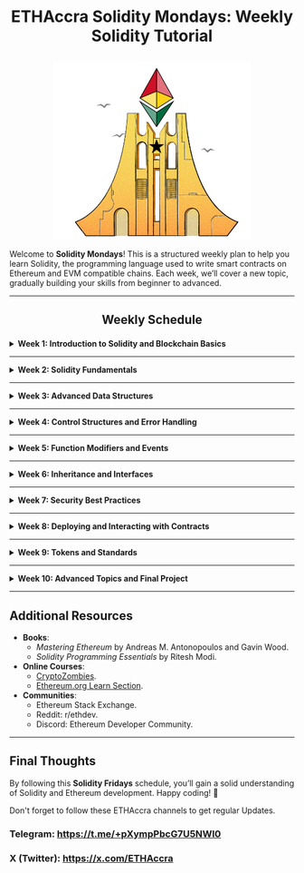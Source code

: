 # <div align="center"><p style="text-align: center;"><strong>ETHAccra Solidity Mondays: Weekly Solidity Tutorial</strong></p></div>

<div align="center" ><img width="350px" src="https://github.com/eben619/Zero-To-Dapp-Workshop/blob/main/ethAccraHero.png"></div>

Welcome to **Solidity Mondays**! This is a structured weekly plan to help you learn Solidity, the programming language used to write smart contracts on Ethereum and EVM compatible chains. Each week, we’ll cover a new topic, gradually building your skills from beginner to advanced.

---

## <div align="center"><p style="text-align: center;"><strong>Weekly Schedule</strong></p></div>

<details>
<summary><strong>Week 1: Introduction to Solidity and Blockchain Basics</strong></summary>

### Topics Covered:
- Evolution of the Web: Web1, Web2, and Web3
- Overview of blockchain and Ethereum.
- Smart contracts: What they are and why they matter.
- Setting up your development environment (Remix IDE, MetaMask, and Node.js).


<h1>📌 Introduction to Blockchain: From Web1 to Solidity on Ethereum</h1>

<h2>🚀 Lesson Overview</h2>
<p>This lesson covers the evolution of the web (Web1, Web2, Web3), blockchain fundamentals, wallets, Ethereum smart contracts, and Solidity programming.</p>

<hr>

<h2>1️⃣ Evolution of the Web: Web1, Web2, and Web3</h2>

<h3>🌐 Web1: The Static Web (1990s - early 2000s)</h3>
<ul>
    <li>Read-only web where users could only consume content.</li>
    <li>Static websites with minimal interaction.</li>
    <li><strong>Examples:</strong> Yahoo, early blogs, and company websites.</li>
</ul>

<h3>🌍 Web2: The Interactive Web (Mid-2000s - Present)</h3>
<ul>
    <li>Read and write capabilities, allowing user-generated content.</li>
    <li>Centralized platforms control data (Facebook, Google, Twitter).</li>
    <li>Monetization through ads and data collection.</li>
    <li><strong>Problems:</strong> Privacy issues, censorship, platform dependence.</li>
</ul>

<h3>🌎 Web3: The Decentralized Web (Emerging Future)</h3>
<ul>
    <li>Built on blockchain and smart contracts.</li>
    <li>Users own their data, assets, and identities.</li>
    <li>Peer-to-peer interactions without intermediaries.</li>
    <li><strong>Examples:</strong> Ethereum-based DApps, DAOs, DeFi, NFTs.</li>
</ul>

<hr>

<h2>2️⃣ What is Blockchain?</h2>

<h3>🔗 Definition</h3>
<p>Blockchain is a decentralized, distributed ledger that records transactions securely and transparently.</p>

<h3>🔑 Key Features</h3>
<ul>
    <li><strong>Decentralization</strong> – No central authority.</li>
    <li><strong>Transparency</strong> – Publicly accessible transactions.</li>
    <li><strong>Security</strong> – Cryptographic encryption ensures integrity.</li>
    <li><strong>Immutability</strong> – Transactions cannot be altered once confirmed.</li>
</ul>

<h3>📌 Types of Blockchains</h3>
<ul>
    <li><strong>Public Blockchains</strong> (Ethereum, Bitcoin) – Open networks, permissionless access.</li>
    <li><strong>Private Blockchains</strong> (Hyperledger) – Restricted access for enterprises.</li>
    <li><strong>Consortium Blockchains</strong> – Controlled by multiple entities.</li>
</ul>

<hr>

<h2>3️⃣ Crypto Wallets</h2>

<h3>🛠 What is a Crypto Wallet?</h3>
<p>A crypto wallet allows users to store, send, and receive digital assets.</p>

<h3>📌 Types of Wallets</h3>
<ul>
    <li><strong>Custodial Wallets</strong> – Centralized control (e.g., Binance, Coinbase).</li>
    <li><strong>Non-Custodial Wallets</strong> – User-controlled keys (e.g., MetaMask, Trust Wallet).</li>
    <li><strong>Hardware Wallets</strong> – Secure offline storage (e.g., Ledger, Trezor).</li>
</ul>

<h3>🔑 Wallet Addresses & Private Keys</h3>
<ul>
    <li><strong>Wallet Address</strong> – Public identifier for receiving funds.</li>
    <li><strong>Private Key</strong> – Secret code controlling wallet access.</li>
</ul>

<hr>

<h2>4️⃣ Introduction to Ethereum</h2>

<h3>🔹 Ethereum Overview</h3>
<ul>
    <li>A decentralized smart contract platform.</li>
    <li>Uses <strong>Ether (ETH)</strong> as the native cryptocurrency.</li>
    <li>Supports <strong>ERC20 (tokens)</strong> and <strong>ERC721 (NFTs)</strong>.</li>
</ul>

<h3>🔹 Ethereum Use Cases</h3>
<ul>
    <li><strong>Decentralized Finance (DeFi)</strong> – Lending, borrowing, staking.</li>
    <li><strong>NFTs</strong> – Digital ownership of assets.</li>
    <li><strong>DAOs</strong> – Community-driven governance.</li>
</ul>

<hr>

<h2>5️⃣ Solidity: Smart Contract Programming</h2>

<h3>📌 What is Solidity?</h3>
<p>A high-level language for writing smart contracts on Ethereum, similar to JavaScript and Python.</p>


<h2>6️⃣ Deploying and Interacting with Smart Contracts</h2>

<h3>🚀 Using Remix IDE</h3>
<ol>
    <li>Open <a href="https://remix.ethereum.org">Remix</a>.</li>
    <li>Create a new Solidity file (<code>.sol</code>).</li>
    <li>Compile and deploy using MetaMask.</li>
</ol>


### Materials:
- **Book**: [*Mastering Ethereum* by Andreas M. Antonopoulos and Gavin Wood (Chapter 1: Introduction to Ethereum).](https://ethereum.org/en/learn/)
- **Online Resources**: [Solidity Documentation](https://soliditylang.org/).   
- **Tools**: Install Remix IDE and MetaMask.

</details>

---

<details>
<summary><strong>Week 2: Solidity Fundamentals</strong></summary><br>

WEEK 2 PRESENTATION

https://docs.google.com/presentation/d/1etS78gVlWwDJBgpt2-aomsntDFG8mUpQ/edit?usp=sharing&ouid=109207709370381780005&rtpof=true&sd=true


REMIX PRESENTATION

https://docs.google.com/presentation/d/1UkdDAZYwNiS0rGIkdulOonFH6FDs4z9smaaj5iDim1s/edit#slide=id.g12e1023695a_0_0

SEPOLIA FAUCET

https://cloud.google.com/application/web3/faucet/ethereum/sepolia



### Topics Covered:
- Basic syntax and structure of a Solidity contract.
- Data types: `uint`, `address`, `bool`, `string`, etc.
- Variables: State variables, local variables, and constants.
- Functions: Visibility (`public`, `private`, `internal`, `external`), and modifiers.

<h1>Solidity Mondays: Solidity Fundamentals</h1>

<h2>1. Basic Structure of a Solidity Contract</h2>
<p>A Solidity smart contract starts with the <code>pragma</code> directive, followed by the contract definition. Solidity contracts contain functions, variables, and logic that define how they interact on the blockchain.</p>
<pre><code>
// SPDX-License-Identifier: MIT
pragma solidity ^0.8.19; // Specifies the Solidity version

contract MyFirstContract {
    // Contract content goes here
}
</code></pre>

<h2>2. Data Types in Solidity</h2>
<h3>Value Types</h3>
<ul>
    <li><strong>Boolean (<code>bool</code>)</strong>: Stores <code>true</code> or <code>false</code>.</li>
    <li><strong>Unsigned Integer (<code>uint</code>)</strong>: Represents non-negative integers.</li>
    <li><strong>Signed Integer (<code>int</code>)</strong>: Stores positive and negative integers.</li>
    <li><strong>Address (<code>address</code>)</strong>: Stores Ethereum addresses.</li>
    <li><strong>Bytes (<code>bytes1</code> to <code>bytes32</code>)</strong>: Used for cryptographic operations.</li>
    <li><strong>String (<code>string</code>)</strong>: Used for storing text.</li>
</ul>

<h2>3. Functions in Solidity</h2>

***Basic Structure Of A function***<br>
<img src="https://github.com/eben619/Celo_Africa_Dao-Ghana_University_Tour/blob/main/function.avif" width="500px"><br>

<p>Functions define the behavior of a smart contract. They can be public, private, view (read-only), or payable (can receive Ether).</p>
<pre><code>
function getName() public pure returns (string memory) {
    return "Solidity Mondays"; // Returns a fixed string
}
</code></pre>

<h2>4. Variables in Solidity</h2>

<h3>State Variables</h3>
<p>State variables are permanently stored on the blockchain. They retain their values even after the contract execution ends.</p>
<pre><code>
contract Example {
    uint256 public storedNumber; // A state variable stored on the blockchain
    function setNumber(uint256 _num) public {
        storedNumber = _num; // Updates the state variable
    }
}
</code></pre>

<h3>Local Variables</h3>
<p>Local variables exist only within a function's execution scope. They do not persist on the blockchain.</p>
<pre><code>
function getNumber() public pure returns (uint256) {
    uint256 localNumber = 10; // Local variable, exists only in this function
    return localNumber;
}
</code></pre>

<h3>Global Variables</h3>
<p>Global variables provide blockchain-related information such as the sender's address, block number, or timestamp.</p>
<pre><code>
uint256 public blockNumber = block.number; // Gets the current block number
address public sender = msg.sender; // Gets the address of the sender
</code></pre>

<h2>5. Control Structures (If-Else, Loops)</h2>

<h3>If-Else Statement</h3>
<p>The if-else statement allows conditional execution of code based on specific conditions.</p>
<pre><code>
function checkEven(uint256 num) public pure returns (string memory) {
    if (num % 2 == 0) {
        return "Even"; // Returns "Even" if the number is divisible by 2
    } else {
        return "Odd"; // Returns "Odd" if the number is not divisible by 2
    }
}
</code></pre>

<h2>6. Mappings and Structs</h2>

<h3>Mappings</h3>
<p>Mappings store key-value pairs, where keys are unique, and values can be of any type.</p>
<pre><code>
mapping(address => uint256) public balances; // Maps addresses to balances

function updateBalance(address _user, uint256 _amount) public {
    balances[_user] = _amount; // Updates the balance for the user
}
</code></pre>

<h3>Structs</h3>
<p>Structs are used to define custom data structures, grouping multiple data fields.</p>
<pre><code>
struct Student {
    string name;
    uint256 age;
}

Student public student; // Declares a student struct variable

function setStudent(string memory _name, uint256 _age) public {
    student = Student(_name, _age); // Assigns values to the student struct
}
</code></pre>

<h2>7. Events and Logging</h2>
<p>Events in Solidity allow logging data on the blockchain. They are mainly used to track actions like transactions or contract updates.</p>
<pre><code>
event UserRegistered(address indexed user, uint256 timestamp); // Declares an event

function registerUser() public {
    emit UserRegistered(msg.sender, block.timestamp); // Emits an event when a user registers
}
</code></pre>

<h2>8. Modifiers</h2>
<p>Modifiers define rules that must be met before executing a function. They help enforce access control and conditions.</p>
<pre><code>
modifier onlyOwner() {
    require(msg.sender == owner, "Not the owner"); // Checks if the caller is the contract owner
    _;
}

function restrictedFunction() public onlyOwner {
    // Function logic that only the owner can execute
}
</code></pre>

<h2>9. Payable Functions (Handling Ether)</h2>
<p>Payable functions allow contracts to receive and send Ether. The <code>msg.value</code> property holds the amount of Ether sent.</p>
<pre><code>
function deposit() public payable {
    require(msg.value > 0, "Must send some Ether"); // Ensures Ether is sent
}

function getBalance() public view returns (uint256) {
    return address(this).balance; // Returns the contract's balance
}
</code></pre>




### Materials:
- **Book**: *Mastering Ethereum* (Chapter 7: Smart Contracts and Solidity).
- **Practice**: Write a simple "Hello World" contract in Remix IDE.

</details>

---

<details>
<summary><strong>Week 3: Advanced Data Structures</strong></summary>


WEEK 3 PRESENTATION

https://docs.google.com/presentation/d/1p6cXHXr3mGk1zcAaTovLzI_t8PEfgo6K/edit?usp=sharing&ouid=109207709370381780005&rtpof=true&sd=true

### Topics Covered:
- Arrays: Fixed-size and dynamic arrays.
- Structs: Custom data types.
- Mappings: Key-value pairs.
- Enums: User-defined types for constants.

<p>In this session, we explore <strong>Arrays, Structs, Mappings, and Enums</strong> in depth, which are essential for smart contract development.</p>

<ul>
    <li>✅ <strong>Arrays</strong>: Storing multiple values.</li>
    <li>✅ <strong>Structs</strong>: Grouping multiple pieces of data.</li>
    <li>✅ <strong>Mappings</strong>: Storing key-value pairs.</li>
    <li>✅ <strong>Enums</strong>: Defining fixed choices.</li>
</ul>

<h2>1️⃣ Arrays: Storing Multiple Values</h2>
<p>An array is a list that holds multiple values of the same type.</p>

<h5>📌 Two Types of Arrays</h5>
<ul>
    <li>🔹 <strong>Fixed-size array</strong> – has a set number of items.</li>
    <li>🔹 <strong>Dynamic array</strong> – can grow or shrink.</li>
</ul>

<h5>Example 1: Fixed-size Array</h5>
<pre><code>
// A fixed-size array that holds 3 numbers
uint[3] numbers = [10, 20, 30];
</code></pre>

<h5>Example 2: Dynamic Array</h5>
<pre><code>
uint[] numbers; // Can grow or shrink

function addNumber(uint _num) public {
    numbers.push(_num); // Adds a number to the array
}

function removeLast() public {
    numbers.pop(); // Removes the last number
}
</code></pre>

<h5>Looping through an Array</h5>
<pre><code>
function getAllNumbers() public view returns (uint[] memory) {
    return numbers;
}
</code></pre>

<h2>2️⃣ Structs: Grouping Multiple Pieces of Data</h2>
<p>A struct allows you to combine multiple data types into a single entity.</p>

<h3>Example: Defining a Struct</h3>
<pre><code>
struct Student {
    string name;
    uint age;
    bool enrolled;
}
</code></pre>

<h5>Example: Using a Struct</h5>
<pre><code>
Student public student;

function setStudent(string memory _name, uint _age, bool _enrolled) public {
    student = Student(_name, _age, _enrolled);
}
</code></pre>

<h5>Structs Inside Arrays</h5>
<pre><code>
Student[] public students;

function addStudent(string memory _name, uint _age, bool _enrolled) public {
    students.push(Student(_name, _age, _enrolled));
}
</code></pre>

<h2>3️⃣ Mappings: Storing Key-Value Pairs</h2>
<p>A mapping is a key-value store, like a dictionary.</p>

<h5>Example: Storing Account Balances</h5>
<pre><code>
mapping(address => uint) public balances;

function deposit(uint _amount) public {
    balances[msg.sender] += _amount;
}

function checkBalance() public view returns (uint) {
    return balances[msg.sender];
}
</code></pre>

<p>✅ <strong>Key</strong>: <code>msg.sender</code> (user’s wallet address) <br>
✅ <strong>Value</strong>: The amount of tokens the user has</p>

<h5>Nested Mappings</h5>
<p>You can have mappings inside mappings! For example, each user can have multiple token balances.</p>

<pre><code>
mapping(address => mapping(string => uint)) public tokenBalances;

function setTokenBalance(string memory _token, uint _amount) public {
    tokenBalances[msg.sender][_token] = _amount;
}

function getTokenBalance(string memory _token) public view returns (uint) {
    return tokenBalances[msg.sender][_token];
}
</code></pre>

<h2>4️⃣ Enums: Creating Custom Options</h2>
<p>An enum (short for “enumeration”) is used when you have a fixed set of choices.</p>

<h5>Example: Order Status</h5>
<pre><code>
enum OrderStatus { Pending, Shipped, Delivered }
OrderStatus public status;
</code></pre>

<h5>Updating the Enum</h5>
<pre><code>
function setStatus(uint _status) public {
    status = OrderStatus(_status); // 0 = Pending, 1 = Shipped, 2 = Delivered
}
</code></pre>

<h5>Checking the Status</h5>
<pre><code>
function isDelivered() public view returns (bool) {
    return status == OrderStatus.Delivered;
}
</code></pre>

<h2> Online Shop Smart Contract</h2>
<p>This smart contract simulates an online store using all the data structures.</p>

<pre><code>
    
//SPDX-License-Identifier: MIT
pragma solidity ^0.8.0;

contract OnlineShop {
    enum OrderStatus { Pending, Shipped, Delivered }

    struct Product {
        string name;
        uint price;
    }

    struct Order {
        address buyer;
        uint productId;
        OrderStatus status;
    }

    Product[] public products;
    mapping(uint => Order) public orders;
    uint public orderCount;

    function addProduct(string memory _name, uint _price) public {
        products.push(Product(_name, _price));
    }

    function placeOrder(uint _productId) public {
        require(_productId < products.length, "Invalid product ID");
        orders[orderCount] = Order(msg.sender, _productId, OrderStatus.Pending);
        orderCount++;
    }

    function updateOrderStatus(uint _orderId, OrderStatus _status) public {
        require(_orderId < orderCount, "Invalid order ID");
        orders[_orderId].status = _status;
    }

    function getOrder(uint _orderId) public view returns (address, string memory, uint, OrderStatus) {
        require(_orderId < orderCount, "Invalid order ID");
        Order storage order = orders[_orderId];
        Product storage product = products[order.productId];
        return (order.buyer, product.name, product.price, order.status);
    }
}
</code></pre>

<h4>🔹 Summary</h4>
<ul>
    <li>✅ <strong>Arrays</strong> – Store multiple values in a list.</li>
    <li>✅ <strong>Structs</strong> – Group different types of data together.</li>
    <li>✅ <strong>Mappings</strong> – Store key-value pairs for quick lookups.</li>
    <li>✅ <strong>Enums</strong> – Define fixed choices for specific conditions.</li>
</ul>

<h2>Compile Solidity Code Using Hardhat</h2>

<h2>1. Install Hardhat</h2>
<p>Run the following command in your project directory:</p>
<pre><code>npm install --save-dev hardhat</code></pre>

<h2>2. Create a Hardhat Project</h2>
<p>If you haven't initialized Hardhat, run:</p>
<pre><code>npx hardhat</code></pre>
<p>Select <strong>"Create a basic sample project"</strong> and follow the prompts.</p>

<h2>3. Check Hardhat Configuration</h2>
<p>Ensure your <code>hardhat.config.js</code> or <code>hardhat.config.ts</code> file has the correct Solidity compiler version:</p>
<pre><code>module.exports = {
  solidity: "0.8.20",
};</code></pre>

<h2>4. Compile Your Solidity Code</h2>
<p>Run:</p>
<pre><code>npx hardhat compile</code></pre>
<p>This will compile all Solidity files in the <code>contracts/</code> directory and store the artifacts in <code>artifacts/</code> and <code>cache/</code>.</p>

<h2>5. (Optional) Fix Errors and Warnings</h2>
<p>If you encounter errors, review them in the terminal and adjust your Solidity code or compiler version accordingly.</p>

<h2>6. Verify Compilation Output</h2>
<p>Check the <code>artifacts/contracts/</code> directory to ensure the <code>.json</code> files (ABI & Bytecode) are generated.</p>

<p>Now your Solidity code is compiled successfully using Hardhat! 🚀</p>


<h4>🎯 Practice Task</h4>
<p>Try adding a feature where users can leave reviews for products.</p>

### Materials:
- **Book**: *Mastering Ethereum* (Chapter 7: Smart Contracts and Solidity).

</details>

---

<details>
<summary><strong>Week 4: Control Structures and Error Handling</strong></summary>

### Topics Covered:
- Conditional statements: `if`, `else`, `else if`.
- Loops: `for`, `while`.
- Error handling: `require`, `assert`, `revert`.



### Materials:
- **Online Resources**: [Solidity by Example](https://solidity-by-example.org/).
- **Practice**: Write a contract that implements a basic voting system with error handling.

</details>

---

<details>
<summary><strong>Week 5: Function Modifiers and Events</strong></summary>

### Topics Covered:
- Function modifiers: `view`, `pure`, `payable`.
- Custom modifiers.
- Events: Logging and listening to events.

### Materials:
- **Book**: *Mastering Ethereum* (Chapter 7: Smart Contracts and Solidity).
- **Practice**: Add events to your voting contract to log votes.

</details>

---

<details>
<summary><strong>Week 6: Inheritance and Interfaces</strong></summary>

### Topics Covered:
- Inheritance: `is` keyword, parent and child contracts.
- Abstract contracts.
- Interfaces: Defining and implementing interfaces.

### Materials:
- **Online Resources**: [Solidity Documentation](https://soliditylang.org/).
- **Practice**: Create a parent contract with shared functionality and a child contract that inherits from it.

</details>

---

<details>
<summary><strong>Week 7: Security Best Practices</strong></summary>

### Topics Covered:
- Common vulnerabilities: Reentrancy, integer overflow, and more.
- Security tools: Slither, MythX.
- Writing secure code.

### Materials:
- **Book**: *Mastering Ethereum* (Chapter 9: Smart Contract Security).
- **Online Resources**: [Consensys Smart Contract Best Practices](https://consensys.github.io/smart-contract-best-practices/).
- **Practice**: Audit a simple contract for vulnerabilities.

</details>

---

<details>
<summary><strong>Week 8: Deploying and Interacting with Contracts</strong></summary>

### Topics Covered:
- Deploying contracts to testnets (Ropsten, Rinkeby, etc.).
- Interacting with contracts using Web3.js or Ethers.js.
- Gas optimization techniques.

### Materials:
- **Book**: *Mastering Ethereum* (Chapter 10: Tokens).
- **Tools**: Infura, Alchemy, or Hardhat for deployment.
- **Practice**: Deploy your voting contract to a testnet and interact with it using a simple frontend.

</details>

---

<details>
<summary><strong>Week 9: Tokens and Standards</strong></summary>

### Topics Covered:
- ERC-20: Fungible tokens.
- ERC-721: Non-fungible tokens (NFTs).
- ERC-1155: Multi-token standard.

### Materials:
- **Book**: *Mastering Ethereum* (Chapter 10: Tokens).
- **Practice**: Create and deploy your own ERC-20 token.

</details>

---

<details>
<summary><strong>Week 10: Advanced Topics and Final Project</strong></summary>

### Topics Covered:
- Upgradeable contracts using proxies.
- Layer 2 solutions: Optimism, Arbitrum.
- Decentralized Autonomous Organizations (DAOs).

### Materials:
- **Book**: *Mastering Ethereum* (Chapter 11: Oracles and Chapter 12: Decentralized Applications).
- **Final Project**: Build and deploy a decentralized application (dApp) that incorporates everything you’ve learned.

</details>

---

## Additional Resources
- **Books**:
  - *Mastering Ethereum* by Andreas M. Antonopoulos and Gavin Wood.
  - *Solidity Programming Essentials* by Ritesh Modi.
- **Online Courses**:
  - [CryptoZombies](https://cryptozombies.io/).
  - [Ethereum.org Learn Section](https://ethereum.org/en/learn/).
- **Communities**:
  - Ethereum Stack Exchange.
  - Reddit: r/ethdev.
  - Discord: Ethereum Developer Community.

---

## Final Thoughts
By following this **Solidity Fridays** schedule, you’ll gain a solid understanding of Solidity and Ethereum development. Happy coding! 🚀

Don't forget to follow these ETHAccra channels to get regular Updates.

### Telegram: https://t.me/+pXympPbcG7U5NWI0

### X (Twitter): https://x.com/ETHAccra
